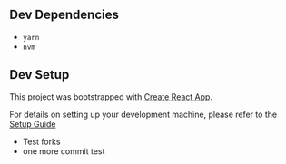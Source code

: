 
## Dev Dependencies
- `yarn`
- `nvm`

## Dev Setup

This project was bootstrapped with [Create React App](https://github.com/facebook/create-react-app).

For details on setting up your development machine, please refer to the [Setup Guide](https://github.com/appsmithorg/appsmith/blob/release/contributions/ClientSetup.md)

* Test forks
* one more commit test